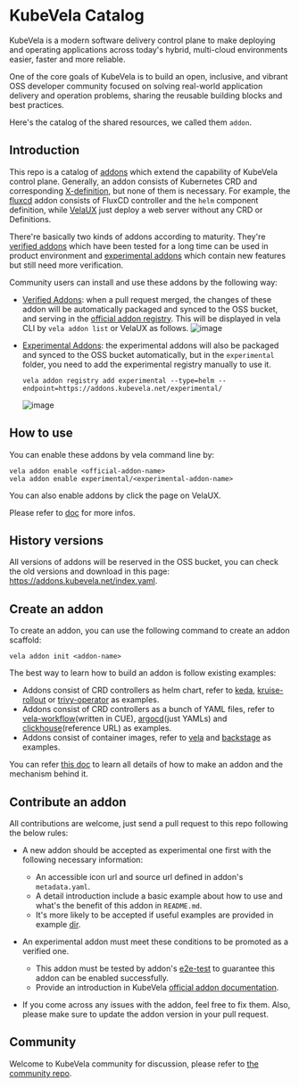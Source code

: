 # KubeVela Catalog

KubeVela is a modern software delivery control plane to make deploying and operating applications across today's hybrid, multi-cloud environments easier, faster and more reliable. 

One of the core goals of KubeVela is to build an open, inclusive, and vibrant OSS developer community focused on solving real-world application delivery and operation problems, sharing the reusable building blocks and best practices.

Here's the catalog of the shared resources, we called them `addon`.

## Introduction

This repo is a catalog of [addons](https://kubevela.net/docs/reference/addons/overview) which extend the capability of KubeVela control plane. Generally, an addon consists of Kubernetes CRD and corresponding [X-definition](https://kubevela.net/docs/getting-started/definition), but none of them is necessary. For example, the [fluxcd](addons/fluxcd) addon consists of FluxCD controller and the `helm` component definition, while [VelaUX](addons/velaux) just deploy a web server without any CRD or Definitions.

There're basically two kinds of addons according to maturity. They're [verified addons](./addons) which have been tested for a long time can be used in product environment and [experimental addons](experimental/addons) which contain new features but still need more verification.

Community users can install and use these addons by the following way:

* [Verified Addons](/addons): when a pull request merged, the changes of these addon will be automatically packaged and synced to the OSS bucket, and serving in the [official addon registry](https://addons.kubevela.net). This will be displayed in vela CLI by `vela addon list` or VelaUX as follows.
  ![image](https://user-images.githubusercontent.com/2173670/160372119-3e62044c-ce93-428d-9681-a91f0742bbaf.png)


* [Experimental Addons](/experimental/addons): the experimental addons will also be packaged and synced to the OSS bucket automatically, but in the  `experimental` folder, you need to add the experimental registry manually to use it. 
  ```
  vela addon registry add experimental --type=helm --endpoint=https://addons.kubevela.net/experimental/
  ```

  ![image](https://user-images.githubusercontent.com/2173670/160373204-80e74587-606c-4522-9802-11d4f572450b.png)

## How to use

You can enable these addons by vela command line by:

```
vela addon enable <official-addon-name>
vela addon enable experimental/<experimental-addon-name>
```

You can also enable addons by click the page on VelaUX.

Please refer to [doc](https://kubevela.net/docs/reference/addons/overview) for more infos.

## History versions

All versions of addons will be reserved in the OSS bucket, you can check the old versions and download in this page: https://addons.kubevela.net/index.yaml.

## Create an addon

To create an addon, you can use the following command to create an addon scaffold:

```
vela addon init <addon-name>
```

The best way to learn how to build an addon is follow existing examples:

- Addons consist of CRD controllers as helm chart, refer to [keda](./addons/keda/), [kruise-rollout](./addons/kruise-rollout/) or [trivy-operator](./addons/trivy-operator/) as examples.
- Addons consist of CRD controllers as a bunch of YAML files, refer to [vela-workflow](./addons/vela-workflow/)(written in CUE), [argocd](./experimental/addons/argocd/)(just YAMLs) and [clickhouse](./experimental/addons/clickhouse/)(reference URL) as examples.
- Addons consist of container images, refer to [vela](./addons/velaux/) and [backstage](./experimental/addons/backstage/) as examples.

You can refer [this doc](https://kubevela.net/docs/platform-engineers/addon/intro) to learn all details of how to make an addon and the mechanism behind it.

## Contribute an addon

All contributions are welcome, just send a pull request to this repo following the below rules:

- A new addon should be accepted as experimental one first with the following necessary information:
  - An accessible icon url and source url defined in addon's `metadata.yaml`.
  - A detail introduction include a basic example about how to use and what's the benefit of this addon in `README.md`.
  - It's more likely to be accepted if useful examples are provided in example [dir](examples/).

- An experimental addon must meet these conditions to be promoted as a verified one.
  - This addon must be tested by addon's [e2e-test](./test/e2e-test/addon-test) to guarantee this addon can be enabled successfully.
  - Provide an introduction in KubeVela [official addon documentation](https://kubevela.net/docs/reference/addons/overview).

- If you come across any issues with the addon, feel free to fix them. Also, please make sure to update the addon version in your pull request.
    
## Community

Welcome to KubeVela community for discussion, please refer to [the community repo](https://github.com/kubevela/community).
